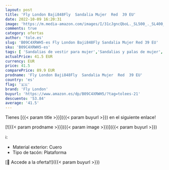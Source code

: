 ```yaml
---
layout: post
title: 'Fly London Baji848Fly  Sandalia Mujer  Red  39 EU'
date: 2022-10-09 16:20:31
image: 'https://m.media-amazon.com/images/I/31cJgncQboL._SL500_._SL400_.jpg'
comments: true
category: ofertas
author: 'tole.es'
slug: 'B09C4XRWH5-es Fly London Baji848Fly Sandalia Mujer Red 39 EU'
sku: 'B09C4XRWH5-es'
tags: [ 'Sandalias de vestir para mujer','Sandalias y palas de mujer','Zapatos','Zapatos para mujer','Zapatos y complementos','fly london','sandalia','🇪🇸', ]
actualPrice: 41.5 EUR
currency: EUR
price: 41.5
comparePrice: 89.9 EUR
prodname: 'Fly London Baji848Fly  Sandalia Mujer  Red  39 EU'
country: 'es'
flag: '🇪🇸'
brand: 'Fly London'
buyurl: 'https://www.amazon.es/dp/B09C4XRWH5/?tag=tolees-21'
descuento: '53.84'
average: '41.5'
---
```


Tienes [{{< param title >}}]({{< param buyurl >}}) en el siguiente enlace!

[![{{< param prodname >}}]({{< param image >}})]({{< param buyurl >}})

ℹ️:

- Material exterior: Cuero
- Tipo de tacón: Plataforma

[🛒 Accede a la oferta!!]({{< param buyurl >}})
